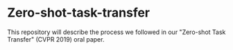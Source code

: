 # Zero-shot-task-transfer
This repository will describe the process we followed in our "Zero-shot Task Transfer" (CVPR 2019) oral paper.
